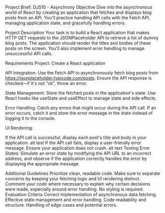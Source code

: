 Project Brief: DJS10 - Asynchrony
Objective
Dive into the asynchronous world of React by creating an application that fetches and displays blog posts from an API. You'll practice handling API calls with the Fetch API, managing application state, and gracefully handling errors.

Project Description
Your task is to build a React application that makes HTTP GET requests to the JSONPlaceholder API to retrieve a list of dummy blog posts. The application should render the titles and bodies of these posts on the screen. You'll also implement error handling to manage unsuccessful API calls.

Requirements
Project: Create a React application

API Integration: Use the Fetch API to asynchronously fetch blog posts from https://jsonplaceholder.typicode.com/posts. Ensure the API response is checked—if it's not "ok", throw an error.

State Management: Store the fetched posts in the application's state. Use React hooks like useState and useEffect to manage state and side effects.

Error Handling: Catch any errors that might occur during the API call. If an error occurs, catch it and store the error message in the state instead of logging it to the console.

UI Rendering:

If the API call is successful, display each post's title and body in your application. alt text
If the API call fails, display a user-friendly error message. Ensure your application does not crash. alt text
Testing Error States: Simulate an error state by modifying the API URL to an incorrect address, and observe if the application correctly handles the error by displaying the appropriate message.

Additional Guidelines
Prioritize clean, readable code. Make sure to separate concerns by keeping your fetching logic and UI rendering distinct.
Comment your code where necessary to explain why certain decisions were made, especially around error handling.
No styling is required.
Evaluation Criteria
Correct implementation of asynchronous data fetching.
Effective state management and error handling.
Code readability and structure.
Handling of edge cases and potential errors.